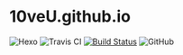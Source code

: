 # 10veU.github.io
![Hexo](https://img.shields.io/static/v1?label=blog&message=Hexo&color=lightgrey&style=flat&logo=hexo)
![Travis CI](https://img.shields.io/static/v1?label=build-tool&message=Travis-CI&color=success&style=flat&logo=travis)
[![Build Status](https://travis-ci.org/10veU/10veU.github.io.svg?branch=master)](https://travis-ci.org/10veU/10veU.github.io)
![GitHub](https://img.shields.io/github/license/10veU/10veU.github.io?color=blue)
